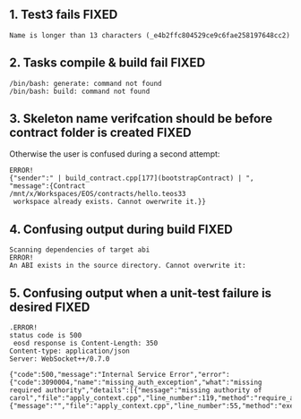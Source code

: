 ## 1. Test3 fails FIXED
```
Name is longer than 13 characters (_e4b2ffc804529ce9c6fae258197648cc2)
```

## 2. Tasks compile & build fail FIXED
```
/bin/bash: generate: command not found
/bin/bash: build: command not found
```

## 3. Skeleton name verifcation should be before contract folder is created FIXED
Otherwise the user is confused during a second attempt: 
```
ERROR!
{"sender":" | build_contract.cpp[177](bootstrapContract) | ", "message":{Contract
/mnt/x/Workspaces/EOS/contracts/hello.teos33
 workspace already exists. Cannot owerwrite it.}}
 ```

## 4. Confusing output during build FIXED
```
Scanning dependencies of target abi
ERROR!
An ABI exists in the source directory. Cannot overwrite it:
```

## 5. Confusing output when a unit-test failure is desired  FIXED
```
.ERROR!
status code is 500
 eosd response is Content-Length: 350
Content-type: application/json
Server: WebSocket++/0.7.0

{"code":500,"message":"Internal Service Error","error":{"code":3090004,"name":"missing_auth_exception","what":"missing required authority","details":[{"message":"missing authority of carol","file":"apply_context.cpp","line_number":119,"method":"require_authorization"},{"message":"","file":"apply_context.cpp","line_number":55,"method":"exec_one"}]}}
```